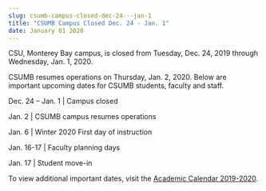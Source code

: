```yaml
---
slug: csumb-campus-closed-dec-24---jan-1
title: "CSUMB Campus Closed Dec. 24 - Jan. 1"
date: January 01 2020
---
```


<p>CSU, Monterey Bay campus, is closed from Tuesday, Dec. 24, 2019 through Wednesday, Jan. 1, 2020.</p><p>CSUMB resumes operations on Thursday, Jan. 2, 2020. Below are important upcoming dates for CSUMB students, faculty and staff.</p><p>Dec. 24 – Jan. 1 | Campus closed</p><p>Jan. 2 | CSUMB campus resumes operations</p><p>Jan. 6 | Winter 2020 First day of instruction</p><p>Jan. 16-17 | Faculty planning days</p><p>Jan. 17 | Student move-in</p><p>To view additional important dates, visit the <a href="https://catalog.csumb.edu/content.php?catoid=1&navoid=70">Academic Calendar 2019-2020</a>.</p>

